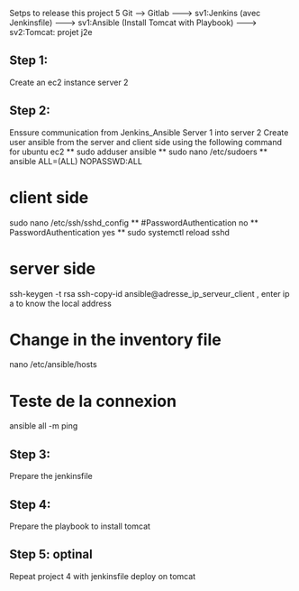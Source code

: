 Setps to release this project 5 
Git --> Gitlab ---> sv1:Jenkins (avec Jenkinsfile) ---> sv1:Ansible (Install Tomcat with Playbook) ---> sv2:Tomcat: projet j2e
## Step 1:
Create an ec2 instance server 2
## Step 2:
Enssure communication from Jenkins_Ansible Server 1 into server 2
Create user ansible from the server and client side using the following command for ubuntu ec2
** sudo adduser ansible
** sudo nano /etc/sudoers
** ansible ALL=(ALL) NOPASSWD:ALL
# client side 
sudo nano /etc/ssh/sshd_config
** #PasswordAuthentication no
** PasswordAuthentication yes
** sudo systemctl reload sshd
# server side
ssh-keygen -t rsa
ssh-copy-id ansible@adresse_ip_serveur_client , enter ip a to know the local address
# Change in the inventory file 
nano /etc/ansible/hosts 
# Teste de la connexion
 ansible all -m ping 
 ## Step 3:
 Prepare the jenkinsfile
 ## Step 4:
 Prepare the playbook to install tomcat 
 ## Step 5: optinal
 Repeat project 4 with jenkinsfile
 deploy on tomcat  
